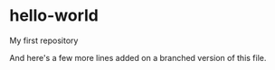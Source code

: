 # hello-world
My first repository

And here's a few more lines added on a branched version of this file.
